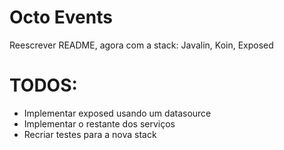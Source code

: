 # Octo Events
Reescrever README, agora com a stack: Javalin, Koin, Exposed

# TODOS:
- Implementar exposed usando um datasource
- Implementar o restante dos serviços
- Recriar testes para a nova stack

